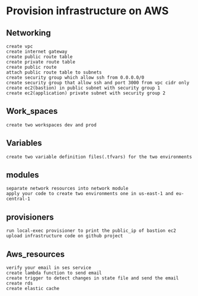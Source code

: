 # Provision infrastructure on AWS

## Networking

    create vpc
    create internet gateway
    create public route table
    create private route table
    create public route
    attach public route table to subnets
    create security group which allow ssh from 0.0.0.0/0
    create security group that allow ssh and port 3000 from vpc cidr only
    create ec2(bastion) in public subnet with security group 1
    create ec2(application) private subnet with security group 2

## Work_spaces

    create two workspaces dev and prod

## Variables

    create two variable definition files(.tfvars) for the two environments

## modules

    separate network resources into network module
    apply your code to create two environments one in us-east-1 and eu-central-1

## provisioners

    run local-exec provisioner to print the public_ip of bastion ec2
    upload infrastructure code on github project

## Aws_resources

    verify your email in ses service
    create lambda function to send email
    create trigger to detect changes in state file and send the email
    create rds
    create elastic cache
